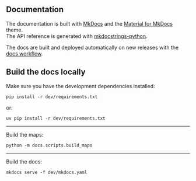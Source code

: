 ## Documentation

The documentation is built with [MkDocs] and the [Material for MkDocs] theme.<br />
The API reference is generated with [mkdocstrings-python].

The docs are built and deployed automatically on new releases with the [docs workflow].

  [MkDocs]: https://www.mkdocs.org
  [Material for MkDocs]: https://squidfunk.github.io/mkdocs-material
  [mkdocstrings-python]: https://mkdocstrings.github.io/python
  [docs workflow]: ../.github/workflows/docs.yaml

## Build the docs locally

Make sure you have the development dependencies installed:

```
pip install -r dev/requirements.txt
```

or:

```
uv pip install -r dev/requirements.txt
```

---

Build the maps:

```
python -m docs.scripts.build_maps
```

---

Build the docs:

```
mkdocs serve -f dev/mkdocs.yaml
```
